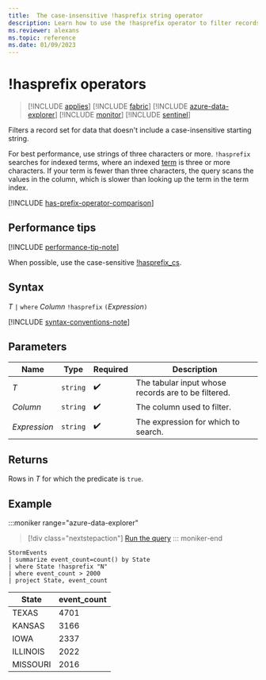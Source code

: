 ```yaml
---
title:  The case-insensitive !hasprefix string operator
description: Learn how to use the !hasprefix operator to filter records for data that doesn't include a case-insensitive prefix.
ms.reviewer: alexans
ms.topic: reference
ms.date: 01/09/2023
---
```

# !hasprefix operators

> [!INCLUDE [applies](../includes/applies-to-version/applies.md)] [!INCLUDE [fabric](../includes/applies-to-version/fabric.md)] [!INCLUDE [azure-data-explorer](../includes/applies-to-version/azure-data-explorer.md)] [!INCLUDE [monitor](../includes/applies-to-version/monitor.md)] [!INCLUDE [sentinel](../includes/applies-to-version/sentinel.md)]

Filters a record set for data that doesn't include a case-insensitive starting string.

For best performance, use strings of three characters or more. `!hasprefix` searches for indexed terms, where an indexed [term](datatypes-string-operators.md#what-is-a-term) is three or more characters. If your term is fewer than three characters, the query scans the values in the column, which is slower than looking up the term in the term index.

[!INCLUDE [has-prefix-operator-comparison](../includes/hasprefix-operator-comparison.md)]

## Performance tips

[!INCLUDE [performance-tip-note](../includes/performance-tip-note.md)]

When possible, use the case-sensitive [!hasprefix_cs](not-hasprefix-cs-operator.md).

## Syntax

*T* `|` `where` *Column* `!hasprefix` `(`*Expression*`)`

[!INCLUDE [syntax-conventions-note](../includes/syntax-conventions-note.md)]

## Parameters

| Name | Type | Required | Description |
|--|--|--|--|
| *T* | `string` |  :heavy_check_mark: | The tabular input whose records are to be filtered.|
| *Column* | `string` |  :heavy_check_mark: | The column used to filter.|
| *Expression* | `string` |  :heavy_check_mark: | The expression for which to search.|

## Returns

Rows in *T* for which the predicate is `true`.

## Example

:::moniker range="azure-data-explorer"
> [!div class="nextstepaction"]
> <a href="https://dataexplorer.azure.com/clusters/help/databases/Samples?query=H4sIAAAAAAAAAwsuyS/KdS1LzSsp5qpRKC7NzU0syqxKVUgFCcUn55fmldiCSQ1NhaRKheCSxJJUoMLyjNSiVAhPQTEjsbigKDUts0JByU8JLolkgoKdgpGBgQFQqqAoPys1uQSiUwdZDQCJ3wPtiQAAAA==" target="_blank">Run the query</a>
::: moniker-end

```kusto
StormEvents
| summarize event_count=count() by State
| where State !hasprefix "N"
| where event_count > 2000
| project State, event_count
```

|State|event_count|
|-----|-----------|
|TEXAS|4701|
|KANSAS|3166|
|IOWA|2337|
|ILLINOIS|2022|
|MISSOURI|2016|
